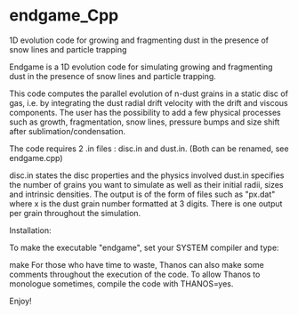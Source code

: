 # endgame_Cpp
1D evolution code for growing and fragmenting dust in the presence of snow lines and particle trapping

Endgame is a 1D evolution code for simulating growing and fragmenting dust in the presence of snow lines and particle trapping.

This code computes the parallel evolution of n-dust grains in a static disc of gas, i.e. by integrating the dust radial drift velocity with the drift and viscous components. The user has the possibility to add a few physical processes such as growth, fragmentation, snow lines, pressure bumps and size shift after sublimation/condensation.

The code requires 2 .in files : disc.in and dust.in. (Both can be renamed, see endgame.cpp)

disc.in states the disc properties and the physics involved
dust.in specifies the number of grains you want to simulate as well as their initial radii, sizes and intrinsic densities.
The output is of the form of files such as "px.dat" where x is the dust grain number formatted at 3 digits. There is one output per grain throughout the simulation.

Installation:

To make the executable "endgame", set your SYSTEM compiler and type:

make
For those who have time to waste, Thanos can also make some comments throughout the execution of the code. To allow Thanos to monologue sometimes, compile the code with THANOS=yes.

Enjoy!
